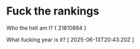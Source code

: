# Fuck the rankings

Who the hell am I?
{ 21810884 }

What fucking year is it?
[ 2025-06-13T20:43:20Z ]

